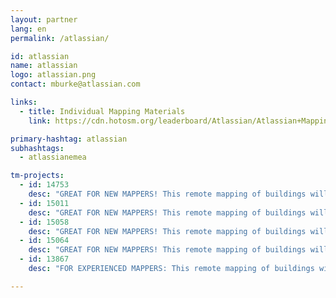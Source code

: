 ```yaml
---
layout: partner
lang: en
permalink: /atlassian/

id: atlassian
name: atlassian
logo: atlassian.png
contact: mburke@atlassian.com

links:
  - title: Individual Mapping Materials
    link: https://cdn.hotosm.org/leaderboard/Atlassian/Atlassian+Mapping+how+to+guide.pdf

primary-hashtag: atlassian
subhashtags:
  - atlassianemea

tm-projects:
  - id: 14753
    desc: "GREAT FOR NEW MAPPERS! This remote mapping of buildings will support the implementation of planned activities and largely the generation of data for humanitarian activities in the identified provinces."
  - id: 15011
    desc: "GREAT FOR NEW MAPPERS! This remote mapping of buildings will support the implementation of planned activities and largely the generation of data for humanitarian activities in the identified provinces."
  - id: 15058
    desc: "GREAT FOR NEW MAPPERS! This remote mapping of buildings will support the implementation of planned activities and largely the generation of data for humanitarian activities in the identified provinces."
  - id: 15064
    desc: "GREAT FOR NEW MAPPERS! This remote mapping of buildings will support the implementation of planned activities and largely the generation of data for humanitarian activities in the identified provinces."
  - id: 13867
    desc: "FOR EXPERIENCED MAPPERS: This remote mapping of buildings will support the implementation of planned activities and largely the generation of data for humanitarian activities in the identified provinces."

---
```

